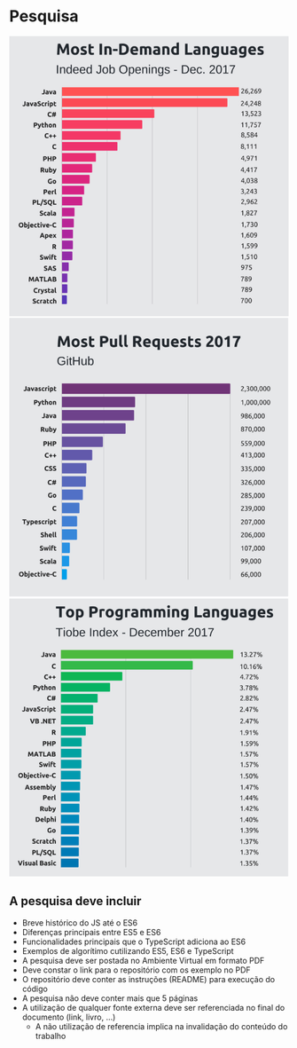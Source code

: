 # Pesquisa

![most-indemand-languages-2017.png](imagens/most-indemand-languages-2017.png "most-indemand-languages-2017.png")
![most-pull-requests-2017.png](imagens/most-pull-requests-2017.png "most-pull-requests-2017.png")
![top-pragramming-languages-2017.png](imagens/top-pragramming-languages-2017.png "top-pragramming-languages-2017.png")


## A pesquisa deve incluir

* Breve histórico do JS até o ES6
* Diferenças principais entre ES5 e ES6
* Funcionalidades principais que o TypeScript adiciona ao ES6
* Exemplos de algorítimo cutilizando ES5, ES6 e TypeScript
* A pesquisa deve ser postada no Ambiente Virtual em formato PDF
* Deve constar o link para o repositório com os exemplo no PDF
* O repositório deve conter as instruções (README) para execução do código
* A pesquisa não deve conter mais que 5 páginas
* A utilização de qualquer fonte externa deve ser referenciada no final do documento (link, livro, ...)
  * A não utilização de referencia implica na invalidação do conteúdo do trabalho